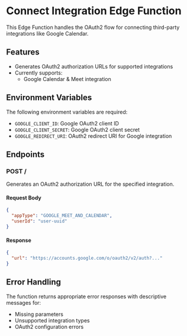 # Connect Integration Edge Function

This Edge Function handles the OAuth2 flow for connecting third-party integrations like Google Calendar.

## Features

- Generates OAuth2 authorization URLs for supported integrations
- Currently supports:
  - Google Calendar & Meet integration

## Environment Variables

The following environment variables are required:

- `GOOGLE_CLIENT_ID`: Google OAuth2 client ID
- `GOOGLE_CLIENT_SECRET`: Google OAuth2 client secret
- `GOOGLE_REDIRECT_URI`: OAuth2 redirect URI for Google integration

## Endpoints

### POST /

Generates an OAuth2 authorization URL for the specified integration.

#### Request Body

```json
{
  "appType": "GOOGLE_MEET_AND_CALENDAR",
  "userId": "user-uuid"
}
```

#### Response

```json
{
  "url": "https://accounts.google.com/o/oauth2/v2/auth?..."
}
```

## Error Handling

The function returns appropriate error responses with descriptive messages for:
- Missing parameters
- Unsupported integration types
- OAuth2 configuration errors